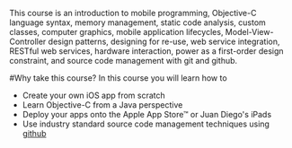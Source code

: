This course is an introduction to mobile programming, 
Objective-C language syntax, memory management, static code analysis,
custom classes, computer graphics, mobile application lifecycles,
Model-View-Controller design patterns, designing for re-use,
web service integration, RESTful web services, hardware interaction,
power as a first-order design constraint, and source code management with 
git and github.

#Why take this course?
In this course you will learn how to
- Create your own iOS app from scratch
- Learn Objective-C from a Java perspective
- Deploy your apps onto the Apple App Store&trade; or Juan Diego's iPads
- Use industry standard source code management techniques using [github](www.github.com)